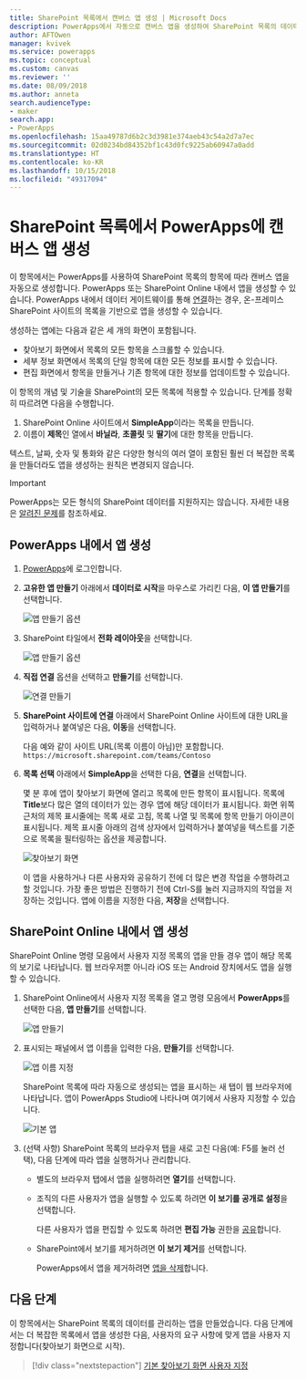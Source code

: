 ```yaml
---
title: SharePoint 목록에서 캔버스 앱 생성 | Microsoft Docs
description: PowerApps에서 자동으로 캔버스 앱을 생성하여 SharePoint 목록의 데이터를 관리합니다.
author: AFTOwen
manager: kvivek
ms.service: powerapps
ms.topic: conceptual
ms.custom: canvas
ms.reviewer: ''
ms.date: 08/09/2018
ms.author: anneta
search.audienceType:
- maker
search.app:
- PowerApps
ms.openlocfilehash: 15aa49787d6b2c3d3981e374aeb43c54a2d7a7ec
ms.sourcegitcommit: 02d0234bd84352bf1c43d0fc9225ab60947a0add
ms.translationtype: HT
ms.contentlocale: ko-KR
ms.lasthandoff: 10/15/2018
ms.locfileid: "49317094"
---
```

# <a name="generate-a-canvas-app-in-powerapps-from-a-sharepoint-list"></a>SharePoint 목록에서 PowerApps에 캔버스 앱 생성

이 항목에서는 PowerApps를 사용하여 SharePoint 목록의 항목에 따라 캔버스 앱을 자동으로 생성합니다. PowerApps 또는 SharePoint Online 내에서 앱을 생성할 수 있습니다. PowerApps 내에서 데이터 게이트웨이를 통해 [연결](connect-to-sharepoint.md)하는 경우, 온-프레미스 SharePoint 사이트의 목록을 기반으로 앱을 생성할 수 있습니다.

생성하는 앱에는 다음과 같은 세 개의 화면이 포함됩니다.

- 찾아보기 화면에서 목록의 모든 항목을 스크롤할 수 있습니다.
- 세부 정보 화면에서 목록의 단일 항목에 대한 모든 정보를 표시할 수 있습니다.
- 편집 화면에서 항목을 만들거나 기존 항목에 대한 정보를 업데이트할 수 있습니다.

이 항목의 개념 및 기술을 SharePoint의 모든 목록에 적용할 수 있습니다. 단계를 정확히 따르려면 다음을 수행합니다.

1. SharePoint Online 사이트에서 **SimpleApp**이라는 목록을 만듭니다.
2. 이름이 **제목**인 열에서 **바닐라**, **초콜릿** 및 **딸기**에 대한 항목을 만듭니다.

텍스트, 날짜, 숫자 및 통화와 같은 다양한 형식의 여러 열이 포함된 훨씬 더 복잡한 목록을 만들더라도 앱을 생성하는 원칙은 변경되지 않습니다.

> [!IMPORTANT]
> PowerApps는 모든 형식의 SharePoint 데이터를 지원하지는 않습니다. 자세한 내용은 [알려진 문제](connections/connection-sharepoint-online.md#known-issues)를 참조하세요.

## <a name="generate-an-app-from-within-powerapps"></a>PowerApps 내에서 앱 생성

1. [PowerApps](https://web.powerapps.com?utm_source=padocs&utm_medium=linkinadoc&utm_campaign=referralsfromdoc)에 로그인합니다.

1. **고유한 앱 만들기** 아래에서 **데이터로 시작**을 마우스로 가리킨 다음, **이 앱 만들기**를 선택합니다.

    ![앱 만들기 옵션](./media/app-from-sharepoint/start-from-data.png)

1. SharePoint 타일에서 **전화 레이아웃**을 선택합니다.

    ![앱 만들기 옵션](./media/app-from-sharepoint/sharepoint-tile.png)

1. **직접 연결** 옵션을 선택하고 **만들기**를 선택합니다.

    ![연결 만들기](./media/app-from-sharepoint/create-connection.png)

1. **SharePoint 사이트에 연결** 아래에서 SharePoint Online 사이트에 대한 URL을 입력하거나 붙여넣은 다음, **이동**을 선택합니다.

    다음 예와 같이 사이트 URL(목록 이름이 아님)만 포함합니다.<br>`https://microsoft.sharepoint.com/teams/Contoso`

1. **목록 선택** 아래에서 **SimpleApp**을 선택한 다음, **연결**을 선택합니다.

    몇 분 후에 앱이 찾아보기 화면에 열리고 목록에 만든 항목이 표시됩니다. 목록에 **Title**보다 많은 열의 데이터가 있는 경우 앱에 해당 데이터가 표시됩니다. 화면 위쪽 근처의 제목 표시줄에는 목록 새로 고침, 목록 나열 및 목록에 항목 만들기 아이콘이 표시됩니다. 제목 표시줄 아래의 검색 상자에서 입력하거나 붙여넣을 텍스트를 기준으로 목록을 필터링하는 옵션을 제공합니다. 

    ![찾아보기 화면](./media/app-from-sharepoint/browse-screen.png)

    이 앱을 사용하거나 다른 사용자와 공유하기 전에 더 많은 변경 작업을 수행하려고 할 것입니다. 가장 좋은 방법은 진행하기 전에 Ctrl-S를 눌러 지금까지의 작업을 저장하는 것입니다. 앱에 이름을 지정한 다음, **저장**을 선택합니다.

## <a name="generate-an-app-from-within-sharepoint-online"></a>SharePoint Online 내에서 앱 생성

SharePoint Online 명령 모음에서 사용자 지정 목록의 앱을 만들 경우 앱이 해당 목록의 보기로 나타납니다. 웹 브라우저뿐 아니라 iOS 또는 Android 장치에서도 앱을 실행할 수 있습니다.

1. SharePoint Online에서 사용자 지정 목록을 열고 명령 모음에서 **PowerApps**를 선택한 다음, **앱 만들기**를 선택합니다.

    ![앱 만들기](./media/app-from-sharepoint/generate-new-app.png)

2. 표시되는 패널에서 앱 이름을 입력한 다음, **만들기**를 선택합니다.

    ![앱 이름 지정](./media/app-from-sharepoint/app-name.png)

    SharePoint 목록에 따라 자동으로 생성되는 앱을 표시하는 새 탭이 웹 브라우저에 나타납니다. 앱이 PowerApps Studio에 나타나며 여기에서 사용자 지정할 수 있습니다.

    ![기본 앱](./media/app-from-sharepoint/default-app.png)

3. (선택 사항) SharePoint 목록의 브라우저 탭을 새로 고친 다음(예: F5를 눌러 선택), 다음 단계에 따라 앱을 실행하거나 관리합니다.

    - 별도의 브라우저 탭에서 앱을 실행하려면 **열기**를 선택합니다.
    - 조직의 다른 사용자가 앱을 실행할 수 있도록 하려면 **이 보기를 공개로 설정**을 선택합니다.

        다른 사용자가 앱을 편집할 수 있도록 하려면 **편집 가능** 권한을 [공유](share-app.md)합니다.

    - SharePoint에서 보기를 제거하려면 **이 보기 제거**를 선택합니다.

        PowerApps에서 앱을 제거하려면 [앱을 삭제](delete-app.md)합니다.

## <a name="next-steps"></a>다음 단계
이 항목에서는 SharePoint 목록의 데이터를 관리하는 앱을 만들었습니다. 다음 단계에서는 더 복잡한 목록에서 앱을 생성한 다음, 사용자의 요구 사항에 맞게 앱을 사용자 지정합니다(찾아보기 화면으로 시작).

> [!div class="nextstepaction"]
> [기본 찾아보기 화면 사용자 지정](customize-layout-sharepoint.md)
